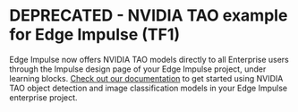 # **DEPRECATED** - NVIDIA TAO example for Edge Impulse (TF1)

Edge Impulse now offers NVIDIA TAO models directly to all Enterprise users through the Impulse design page of your Edge Impulse project, under learning blocks. [Check out our documentation](https://docs.edgeimpulse.com/docs/edge-impulse-studio/learning-blocks/nvidia-tao) to get started using NVIDIA TAO object detection and image classification models in your Edge Impulse enterprise project. 
